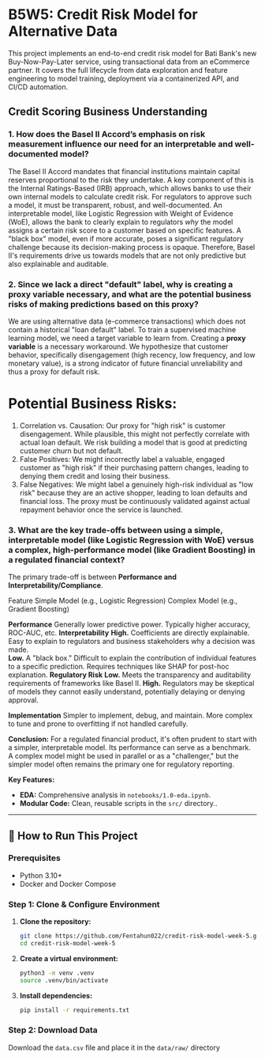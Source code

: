 # B5W5: Credit Risk Model for Alternative Data

This project implements an end-to-end credit risk model for Bati Bank's new Buy-Now-Pay-Later service, using transactional data from an eCommerce partner. It covers the full lifecycle from data exploration and feature engineering to model training, deployment via a containerized API, and CI/CD automation.

## Credit Scoring Business Understanding

### 1. How does the Basel II Accord’s emphasis on risk measurement influence our need for an interpretable and well-documented model?

The Basel II Accord mandates that financial institutions maintain capital reserves proportional to the risk they undertake. A key component of this is the Internal Ratings-Based (IRB) approach, which allows banks to use their own internal models to calculate credit risk. For regulators to approve such a model, it must be transparent, robust, and well-documented. An interpretable model, like Logistic Regression with Weight of Evidence (WoE), allows the bank to clearly explain to regulators *why* the model assigns a certain risk score to a customer based on specific features. A "black box" model, even if more accurate, poses a significant regulatory challenge because its decision-making process is opaque. Therefore, Basel II's requirements drive us towards models that are not only predictive but also explainable and auditable.

### 2. Since we lack a direct "default" label, why is creating a proxy variable necessary, and what are the potential business risks of making predictions based on this proxy?

We are using alternative data (e-commerce transactions) which does not contain a historical "loan default" label. To train a supervised machine learning model, we need a target variable to learn from. Creating a **proxy variable** is a necessary workaround. We hypothesize that customer behavior, specifically disengagement (high recency, low frequency, and low monetary value), is a strong indicator of future financial unreliability and thus a proxy for default risk.

# Potential Business Risks:
1.  Correlation vs. Causation: Our proxy for "high risk" is customer disengagement. While plausible, this might not perfectly correlate with actual loan default. We risk building a model that is good at predicting customer churn but not default.
2.  False Positives: We might incorrectly label a valuable, engaged customer as "high risk" if their purchasing pattern changes, leading to denying them credit and losing their business.
3.  False Negatives: We might label a genuinely high-risk individual as "low risk" because they are an active shopper, leading to loan defaults and financial loss. The proxy must be continuously validated against actual repayment behavior once the service is launched.

### 3. What are the key trade-offs between using a simple, interpretable model (like Logistic Regression with WoE) versus a complex, high-performance model (like Gradient Boosting) in a regulated financial context?

The primary trade-off is between **Performance and Interpretability/Compliance**.

 Feature  Simple Model (e.g., Logistic Regression)  Complex Model (e.g., Gradient Boosting)

**Performance**  Generally lower predictive power.  Typically higher accuracy, ROC-AUC, etc. 
 **Interpretability** 
  **High.** Coefficients are directly explainable. Easy to explain to regulators and business stakeholders why a decision was made.  
 **Low.** A "black box." Difficult to explain the contribution of individual features to a specific prediction. Requires techniques like SHAP for post-hoc explanation. 
**Regulatory Risk** 
 **Low.** Meets the transparency and auditability requirements of frameworks like Basel II. 
  **High.** Regulators may be skeptical of models they cannot easily understand, potentially delaying or denying approval. 

**Implementation** Simpler to implement, debug, and maintain. 
 More complex to tune and prone to overfitting if not handled carefully. 

**Conclusion:** For a regulated financial product, it's often prudent to start with a simpler, interpretable model. Its performance can serve as a benchmark. A complex model might be used in parallel or as a "challenger," but the simpler model often remains the primary one for regulatory reporting.





**Key Features:**
- **EDA:** Comprehensive analysis in `notebooks/1.0-eda.ipynb`.
- **Modular Code:** Clean, reusable scripts in the `src/` directory..

---

## 🚀 How to Run This Project

### **Prerequisites**
-   Python 3.10+
-   Docker and Docker Compose

### **Step 1: Clone & Configure Environment**

1.  **Clone the repository:**
    ```bash
    git clone https://github.com/Fentahun022/credit-risk-model-week-5.git
    cd credit-risk-model-week-5
    ```

2.  **Create a virtual environment:**
    ```bash
    python3 -m venv .venv
    source .venv/bin/activate
    ```

3.  **Install dependencies:**
    ```bash
    pip install -r requirements.txt
    ```

### **Step 2: Download Data**
Download the `data.csv` file  and place it in the `data/raw/` directory